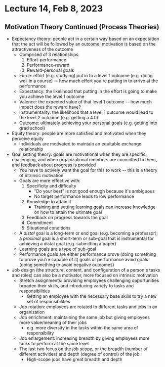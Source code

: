 # Lecture 14, Feb 8, 2023

## Motivation Theory Continued (Process Theories)

* Expectancy theory: people act in a certain way based on an expectation that the act will be followed by an outcome; motivation is based on the attractiveness of the outcome
	* Comprised of 3 relationships:
		1. Effort-performance
		2. Performance-reward
		3. Reward-personal goals
	* Force: effort (e.g. studying) put in to a level 1 outcome (e.g. doing well in a course) -- how much effort you're putting in to arrive at the performance
	* Expectancy: the likelihood that putting in the effort is going to make you achieve the level 1 outcome
	* Valence: the expected value of that level 1 outcome -- how much impact does the reward have?
	* Instrumentality: the likelihood that a level 1 outcome would lead to the level 2 outcome (e.g. getting a 4.0)
	* Outcome: ultimately achieving your personal goals (e.g. getting into grad school)
* Equity theory: people are more satisfied and motivated when they perceive equity
	* Individuals are motivated to maintain an equitable exchange relationship
* Goal setting theory: goals are motivational when they are specific, challenging, and when organizational members are committed to them, and feedback about progress is provided
	* You have to actively want the goal for this to work -- this is a theory of intrinsic motivation
	* Goals are more effective with:
		1. Specificity and difficulty
			* "Do your best" is not good enough because it's ambiguous
			* No target performance leads to low performance
		2. Knowledge to attain it
			* Training and setting learning goals can increase knowledge on how to attain the ultimate goal
		3. Feedback on progress towards the goal
		4. Commitment
		5. Situational conditions
	* A *distal* goal is a long-term or end goal (e.g. becoming a professor); a *proximal* goal is a short-term or sub-goal that is instrumental for achieving a distal goal (e.g. submitting a paper)
	* Learning goals are a type of sub-goal
	* Performance goals are either performance prove (doing something to prove you're capable of it) goals or performance avoid goals (doing something to avoid negative outcomes)
* Job design (the structure, content, and configuration of a person's tasks and roles) can also be a motivator, more focused on intrinsic motivation
	* Stretch assignments: providing employees challenging opportunities broaden their skills, and introducing variety to tasks and responsibilities
		* Getting an employee with the necessary base skills to try a new set of responsibilities
	* Job rotation: employees are rotated to different tasks and jobs in an organization
	* Job enrichment: maintaining the same job but giving employees more value/meaning of their jobs
		* e.g. more diversity in the tasks within the same area of responsibility
	* Job enlargement: increasing breadth by giving employees more tasks to perform at the same level
	* The last two focus on the *job scope*, or the breadth (number of different activities) and depth (degree of control) of the job
		* High-scope jobs have great breadth and depth

